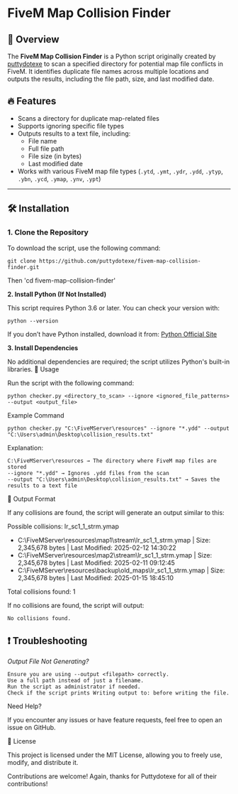 # FiveM Map Collision Finder

## 📌 Overview
The **FiveM Map Collision Finder** is a Python script originally created by [puttydotexe](https://github.com/puttydotexe) to scan a specified directory for potential map file conflicts in FiveM. It identifies duplicate file names across multiple locations and outputs the results, including the file path, size, and last modified date.

## 🔥 Features
- Scans a directory for duplicate map-related files
- Supports ignoring specific file types
- Outputs results to a text file, including:
  - File name
  - Full file path
  - File size (in bytes)
  - Last modified date
- Works with various FiveM map file types (`.ytd`, `.ymt`, `.ydr`, `.ydd`, `.ytyp`, `.ybn`, `.ycd`, `.ymap`, `.ynv`, `.ypt`)

---

## 🛠 Installation
### **1. Clone the Repository**
To download the script, use the following command:
```
git clone https://github.com/puttydotexe/fivem-map-collision-finder.git
```
Then 'cd fivem-map-collision-finder'


**2. Install Python (If Not Installed)**

This script requires Python 3.6 or later. You can check your version with:

```
python --version
```

If you don’t have Python installed, download it from: [Python Official Site](https://www.python.org/downloads/)

**3. Install Dependencies**

No additional dependencies are required; the script utilizes Python's built-in libraries.
🚀 Usage

Run the script with the following command:
```
python checker.py <directory_to_scan> --ignore <ignored_file_patterns> --output <output_file>
```

Example Command
```
python checker.py "C:\FiveMServer\resources" --ignore "*.ydd" --output "C:\Users\admin\Desktop\collision_results.txt"
```

Explanation:

    C:\FiveMServer\resources → The directory where FiveM map files are stored
    --ignore "*.ydd" → Ignores .ydd files from the scan
    --output "C:\Users\admin\Desktop\collision_results.txt" → Saves the results to a text file

📄 Output Format

If any collisions are found, the script will generate an output similar to this:

Possible collisions: lr_sc1_1_strm.ymap
 - C:\FiveMServer\resources\map1\stream\lr_sc1_1_strm.ymap | Size: 2,345,678 bytes | Last Modified: 2025-02-12 14:30:22
 - C:\FiveMServer\resources\map2\stream\lr_sc1_1_strm.ymap | Size: 2,345,678 bytes | Last Modified: 2025-02-11 09:12:45
 - C:\FiveMServer\resources\backup\old_maps\lr_sc1_1_strm.ymap | Size: 2,345,678 bytes | Last Modified: 2025-01-15 18:45:10

Total collisions found: 1

If no collisions are found, the script will output:

`No collisions found.`

## **❗ Troubleshooting**
*Output File Not Generating?*

    Ensure you are using --output <filepath> correctly.
    Use a full path instead of just a filename.
    Run the script as administrator if needed.
    Check if the script prints Writing output to: before writing the file.

Need Help?

If you encounter any issues or have feature requests, feel free to open an issue on GitHub.

📜 License

This project is licensed under the MIT License, allowing you to freely use, modify, and distribute it.

Contributions are welcome! Again, thanks for Puttydotexe for all of their contributions! 
